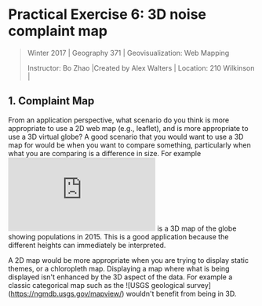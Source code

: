 # Practical Exercise 6: 3D noise complaint map

> Winter 2017 | Geography 371 | Geovisualization: Web Mapping
>
> Instructor: Bo Zhao |Created by Alex Walters | Location: 210 Wilkinson | 
>

## 1. Complaint Map
From an application perspective, what scenario do you think is more appropriate to use a 2D web map (e.g., leaflet), and is more appropriate to use a 3D virtual globe?
  A good scenario that you would want to use a 3D map for would be when you want to compare something, particularly when what you are comparing is a difference in size. For example ![HERE](http://metrocosm.com/globe-population.html) is a 3D map of the globe showing populations in 2015. This is a good application because the different heights can immediately be interpreted.
  
A 2D map would be more appropriate when you are trying to display static themes, or a chloropleth map. Displaying a map where what is being displayed isn't enhanced by the 3D aspect of the data. For example a classic categorical map such as the ![USGS geological survey] (https://ngmdb.usgs.gov/mapview/) wouldn't benefit from being in 3D.
